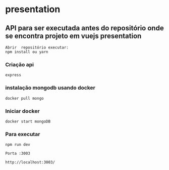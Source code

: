 # presentation

## API para ser executada antes do repositório onde se encontra projeto em vuejs presentation
```
Abrir  repositório executar:
npm install ou yarn
```
### Criação api
```
express
```
### instalação mongodb usando docker
```
docker pull mongo
```
### Iniciar docker
```
docker start mongoDB 
```
### Para executar
```
npm run dev

Porta :3003

http://localhost:3003/
```
